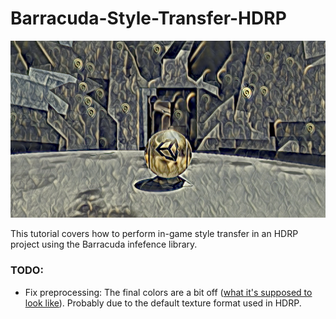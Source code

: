# Barracuda-Style-Transfer-HDRP
![barracuda-style-transfer-hdrp-1](./images/barracuda-style-transfer-hdrp-1.png)



This tutorial covers how to perform in-game style transfer in an HDRP project using the Barracuda infefence library.



### TODO:

- Fix preprocessing: The final colors are a bit off ([what it's supposed to look like](https://github.com/cj-mills/Barracuda-Style-Transfer-HDRP/blob/main/images/target-result.png)). Probably due to the default texture format used in HDRP.
